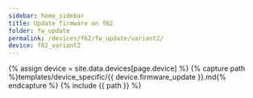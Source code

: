 ```yaml
---
sidebar: home_sidebar
title: Update firmware on f62
folder: fw_update
permalink: /devices/f62/fw_update/variant2/
device: f62_variant2
---
```

{% assign device = site.data.devices[page.device] %}
{% capture path %}templates/device_specific/{{ device.firmware_update }}.md{% endcapture %}
{% include {{ path }} %}
